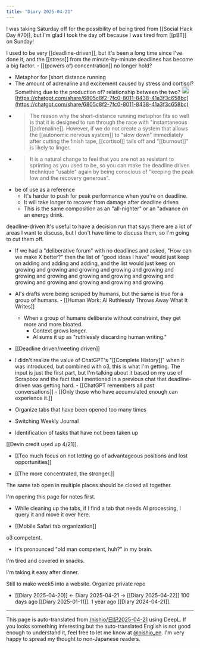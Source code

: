 ```yaml
---
title: "Diary 2025-04-21"
---
```



I was taking Saturday off for the possibility of being tired from [[Social Hack Day #70]], but I'm glad I took the day off because I was tired from [[pBT]] on Sunday!

I used to be very [[deadline-driven]], but it's been a long time since I've done it, and the [[stress]] from the minute-by-minute deadlines has become a big factor.
    - [[(powers of) concentration]] no longer hold?
- Metaphor for [short distance running
- The amount of adrenaline and excitement caused by stress and cortisol? Something due to the production of? relationship between the two?
<img src='https://scrapbox.io/api/pages/nishio-en/o3/icon' alt='o3.icon' height="19.5"/>[https://chatgpt.com/share/6805c8f2-7fc0-8011-8438-41a3f3c658bc](https://chatgpt.com/share/6805c8f2-7fc0-8011-8438-41a3f3c658bc)
- > The reason why the short-distance running metaphor fits so well is that it is designed to run through the race with "instantaneous [[adrenaline]]. However, if we do not create a system that allows the [[autonomic nervous system]] to "slow down" immediately after cutting the finish tape, [[cortisol]] tails off and "[[burnout]]" is likely to linger.
- >  It is a natural change to feel that you are not as resistant to sprinting as you used to be, so you can make the deadline driven technique "usable" again by being conscious of "keeping the peak low and the recovery generous".
- be of use as a reference
    - It's harder to push for peak performance when you're on deadline.
    - It will take longer to recover from damage after deadline driven
    - This is the same composition as an "all-nighter" or an "advance on an energy drink.


deadline-driven
It's useful to have a decision run that says there are a lot of areas I want to discuss, but I don't have time to discuss them, so I'm going to cut them off.
- If we had a "deliberative forum" with no deadlines and asked, "How can we make X better?" then the list of "good ideas I have" would just keep on adding and adding and adding, and the list would just keep on growing and growing and growing and growing and growing and growing and growing and growing and growing and growing and growing and growing and growing and growing and growing.
- AI's drafts were being scraped by humans, but the same is true for a group of humans.
        - [[Human Work: AI Ruthlessly Throws Away What It Writes]]
    - When a group of humans deliberate without constraint, they get more and more bloated.
        - Context grows longer.
        - AI sums it up as "ruthlessly discarding human writing."

- [[Deadline driven/meeting driven]]
- I didn't realize the value of ChatGPT's "[[Complete History]]" when it was introduced, but combined with o3, this is what I'm getting. The input is just the first part, but I'm talking about it based on my use of Scrapbox and the fact that I mentioned in a previous chat that deadline-driven was getting hard.
        - [[ChatGPT remembers all past conversations]]
        - [[Only those who have accumulated enough can experience it.]]

- Organize tabs that have been opened too many times
- Switching Weekly Journal
- Identification of tasks that have not been taken up

[[Devin credit used up 4/21]].

- [[Too much focus on not letting go of advantageous positions and lost opportunities]]

- [[The more concentrated, the stronger.]]

The same tab open in multiple places should be closed all together.

I'm opening this page for notes first.
- While cleaning up the tabs, if I find a tab that needs AI processing, I query it and move it over here.

- [[Mobile Safari tab organization]]

o3 competent.
- It's pronounced "old man competent, huh?" in my brain.

I'm tired and covered in snacks.

I'm taking it easy after dinner.


Still to make week5 into a website.
Organize private repo

- [[Diary 2025-04-20]] ← Diary 2025-04-21 → [[Diary 2025-04-22]]
100 days ago [[Diary 2025-01-11]].
1 year ago [[Diary 2024-04-21]].
---
This page is auto-translated from [/nishio/日記2025-04-21](https://scrapbox.io/nishio/日記2025-04-21) using DeepL. If you looks something interesting but the auto-translated English is not good enough to understand it, feel free to let me know at [@nishio_en](https://twitter.com/nishio_en). I'm very happy to spread my thought to non-Japanese readers.